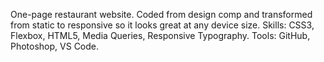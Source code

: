 One-page restaurant website.
Coded from design comp and transformed from static to responsive so it looks great at any device size.
Skills: CSS3, Flexbox, HTML5, Media Queries, Responsive Typography.
Tools: GitHub, Photoshop, VS Code.
